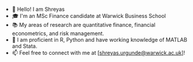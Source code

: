 - 👋 Hello! I am Shreyas
- 🎓 I'm an MSc Finance candidate at Warwick Business School
- 📚 My areas of research are quantitative finance, financial econometrics, and risk management.
- 🌱 I am proficient in R, Python and have working knowledge of MATLAB and Stata.
- 📫 Feel free to connect with me at [shreyas.urgunde@warwick.ac.uk]!
